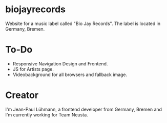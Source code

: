 # biojayrecords
Website for a music label called "Bio Jay Records". The label is located in Germany, Bremen.

# To-Do
- Responsive Navigation Design and Frontend.
- JS for Artists page.
- Videobackground for all browsers and fallback image.

# Creator
I'm Jean-Paul Lühmann, a frontend developer from Germany, Bremen and I'm currently working for Team Neusta.